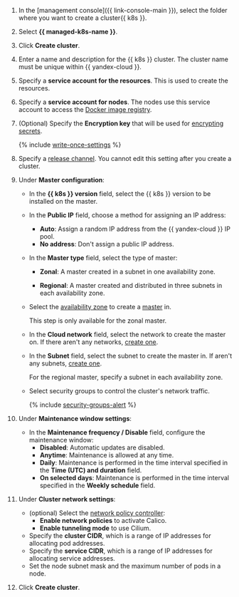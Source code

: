 1. In the [management console]({{ link-console-main }}), select the folder where you want to create a cluster{{ k8s }}.
1. Select **{{ managed-k8s-name }}**.
1. Click **Create cluster**.
1. Enter a name and description for the {{ k8s }} cluster. The cluster name must be unique within {{ yandex-cloud }}.
1. Specify a **service account for the resources**. This is used to create the resources.
1. Specify a **service account for nodes**. The nodes use this service account to access the [Docker image registry](../../container-registry/concepts/registry.md).
1. (Optional) Specify the **Encryption key** that will be used for [encrypting secrets](../../managed-kubernetes/concepts/encryption.md).

   {% include [write-once-settings](write-once-setting.md) %}

1. Specify a [release channel](../../managed-kubernetes/concepts/release-channels-and-updates.md). You cannot edit this setting after you create a cluster.
1. Under **Master configuration**:
   * In the **{{ k8s }} version** field, select the {{ k8s }} version to be installed on the master.
   * In the **Public IP** field, choose a method for assigning an IP address:
      * **Auto**: Assign a random IP address from the {{ yandex-cloud }} IP pool.
      * **No address**: Don't assign a public IP address.
   * In the **Master type** field, select the type of master:
      * **Zonal**: A master created in a subnet in one availability zone.

      
      * **Regional**: A master created and distributed in three subnets in each availability zone.
   * Select the [availability zone](../../overview/concepts/geo-scope.md) to create a [master](../../managed-kubernetes/concepts/index.md#master) in.

      This step is only available for the zonal master.


   * In the **Cloud network** field, select the network to create the master on. If there aren't any networks, [create one](../../vpc/operations/network-create.md).
   * In the **Subnet** field, select the subnet to create the master in. If aren't any subnets, [create one](../../vpc/operations/subnet-create.md).

      
      For the regional master, specify a subnet in each availability zone.


   * Select security groups to control the cluster's network traffic.

      {% include [security-groups-alert](security-groups-alert.md) %}

1. Under **Maintenance window settings**:
   * In the **Maintenance frequency / Disable** field, configure the maintenance window:
      * **Disabled**: Automatic updates are disabled.
      * **Anytime**: Maintenance is allowed at any time.
      * **Daily**: Maintenance is performed in the time interval specified in the **Time (UTC) and duration** field.
      * **On selected days**: Maintenance is performed in the time interval specified in the **Weekly schedule** field.
1. Under **Cluster network settings**:
   * (optional) Select the [network policy controller](../../managed-kubernetes/concepts/network-policy.md#policy-controllers):
      * **Enable network policies** to activate Calico.
      * **Enable tunneling mode** to use Cilium.
   * Specify the **cluster CIDR**, which is a range of IP addresses for allocating pod addresses.
   * Specify the **service CIDR**, which is a range of IP addresses for allocating service addresses.
   * Set the node subnet mask and the maximum number of pods in a node.
1. Click **Create cluster**.